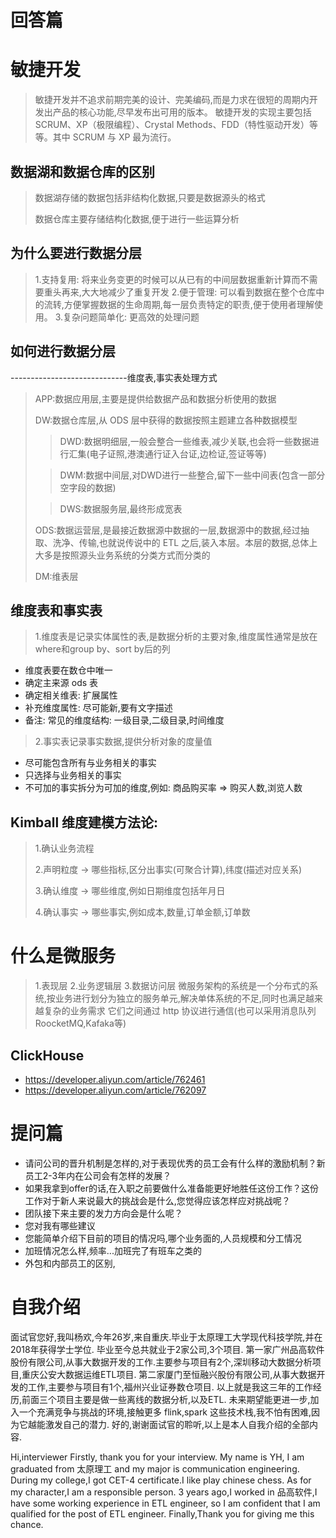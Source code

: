 # 回答篇
# 敏捷开发
> 敏捷开发并不追求前期完美的设计、完美编码,而是力求在很短的周期内开发出产品的核心功能,尽早发布出可用的版本。
> 敏捷开发的实现主要包括 SCRUM、XP（极限编程）、Crystal Methods、FDD（特性驱动开发）等等。其中 SCRUM 与 XP 最为流行。

## 数据湖和数据仓库的区别
> 数据湖存储的数据包括非结构化数据,只要是数据源头的格式
>
> 数据仓库主要存储结构化数据,便于进行一些运算分析

## 为什么要进行数据分层
> 1.支持复用: 将来业务变更的时候可以从已有的中间层数据重新计算而不需要重头再来,大大地减少了重复开发
> 2.便于管理: 可以看到数据在整个仓库中的流转,方便掌握数据的生命周期,每一层负责特定的职责,便于使用者理解使用。
> 3.复杂问题简单化: 更高效的处理问题

## 如何进行数据分层
-----------------------------维度表,事实表处理方式
> APP:数据应用层,主要是提供给数据产品和数据分析使用的数据
>
> DW:数据仓库层,从 ODS 层中获得的数据按照主题建立各种数据模型
>
>> DWD:数据明细层,一般会整合一些维表,减少关联,也会将一些数据进行汇集(电子证照,港澳通行证入台证,边检证,签证等等)
>
>> DWM:数据中间层,对DWD进行一些整合,留下一些中间表(包含一部分空字段的数据)
>
>> DWS:数据服务层,最终形成宽表
>
> ODS:数据运营层,是最接近数据源中数据的一层,数据源中的数据,经过抽取、洗净、传输,也就说传说中的 ETL 之后,装入本层。本层的数据,总体上大多是按照源头业务系统的分类方式而分类的
>
> DM:维表层

## 维度表和事实表
> 1.维度表是记录实体属性的表,是数据分析的主要对象,维度属性通常是放在where和group by、sort by后的列
- 维度表要在数仓中唯一
- 确定主来源 ods 表
- 确定相关维表: 扩展属性
- 补充维度属性: 尽可能新,要有文字描述
- 备注: 常见的维度结构: 一级目录,二级目录,时间维度
> 2.事实表记录事实数据,提供分析对象的度量值
- 尽可能包含所有与业务相关的事实
- 只选择与业务相关的事实
- 不可加的事实拆分为可加的维度,例如: 商品购买率 => 购买人数,浏览人数

## Kimball 维度建模方法论:
> 1.确认业务流程
>
> 2.声明粒度 -> 哪些指标,区分出事实(可聚合计算),纬度(描述对应关系)
>
> 3.确认维度 -> 哪些维度,例如日期维度包括年月日
>
> 4.确认事实 -> 哪些事实,例如成本,数量,订单金额,订单数

# 什么是微服务
> 1.表现层
> 2.业务逻辑层
> 3.数据访问层
> 微服务架构的系统是一个分布式的系统,按业务进行划分为独立的服务单元,解决单体系统的不足,同时也满足越来越复杂的业务需求
> 它们之间通过 http 协议进行通信(也可以采用消息队列RoocketMQ,Kafaka等)

## ClickHouse
- https://developer.aliyun.com/article/762461
- https://developer.aliyun.com/article/762097

# 提问篇
- 请问公司的晋升机制是怎样的,对于表现优秀的员工会有什么样的激励机制？新员工2-3年内在公司会有怎样的发展？
- 如果我拿到offer的话,在入职之前要做什么准备能更好地胜任这份工作？这份工作对于新人来说最大的挑战会是什么,您觉得应该怎样应对挑战呢？
- 团队接下来主要的发力方向会是什么呢？
- 您对我有哪些建议
- 您能简单介绍下目前的项目的情况吗,哪个业务面的,人员规模和分工情况
- 加班情况怎么样,频率...加班完了有班车之类的
- 外包和内部员工的区别,

# 自我介绍
面试官您好,我叫杨欢,今年26岁,来自重庆.毕业于太原理工大学现代科技学院,并在2018年获得学士学位.
毕业至今总共就业于2家公司,3个项目.
第一家广州品高软件股份有限公司,从事大数据开发的工作.主要参与项目有2个,深圳移动大数据分析项目,重庆公安大数据运维ETL项目.
第二家厦门至恒融兴股份有限公司,从事大数据开发的工作,主要参与项目有1个,福州兴业证券数仓项目.
以上就是我这三年的工作经历,前面三个项目主要是做一些离线的数据分析,以及ETL.
未来期望能更进一步,加入一个充满竞争与挑战的环境,接触更多 flink,spark 这些技术栈,我不怕有困难,因为它越能激发自己的潜力.
好的,谢谢面试官的聆听,以上是本人自我介绍的全部内容.

Hi,interviewer
Firstly, thank you for your interview.
My name is YH, I am graduated from 太原理工 and my major is communication engineering.
During my college,I got CET-4 certificate.I like play chinese chess.
As for my character,I am a responsible person.
3 years ago,I worked in 品高软件,I have some working experience in ETL engineer,
so I am confident that I am qualified for the post of ETL engineer.
Finally,Thank you for giving me this chance.